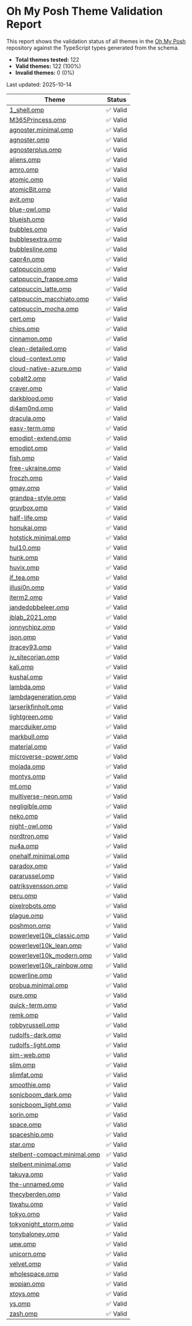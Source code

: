 # Oh My Posh Theme Validation Report

This report shows the validation status of all themes in the [Oh My Posh](https://github.com/JanDeDobbeleer/oh-my-posh) repository against the TypeScript types generated from the schema.

- **Total themes tested:** 122
- **Valid themes:** 122 (100%)
- **Invalid themes:** 0 (0%)

Last updated: 2025-10-14

| Theme | Status |
|-------|--------|
| [1_shell.omp](https://github.com/JanDeDobbeleer/oh-my-posh/blob/main/themes/1_shell.omp.json) | ✅ Valid |
| [M365Princess.omp](https://github.com/JanDeDobbeleer/oh-my-posh/blob/main/themes/M365Princess.omp.json) | ✅ Valid |
| [agnoster.minimal.omp](https://github.com/JanDeDobbeleer/oh-my-posh/blob/main/themes/agnoster.minimal.omp.json) | ✅ Valid |
| [agnoster.omp](https://github.com/JanDeDobbeleer/oh-my-posh/blob/main/themes/agnoster.omp.json) | ✅ Valid |
| [agnosterplus.omp](https://github.com/JanDeDobbeleer/oh-my-posh/blob/main/themes/agnosterplus.omp.json) | ✅ Valid |
| [aliens.omp](https://github.com/JanDeDobbeleer/oh-my-posh/blob/main/themes/aliens.omp.json) | ✅ Valid |
| [amro.omp](https://github.com/JanDeDobbeleer/oh-my-posh/blob/main/themes/amro.omp.json) | ✅ Valid |
| [atomic.omp](https://github.com/JanDeDobbeleer/oh-my-posh/blob/main/themes/atomic.omp.json) | ✅ Valid |
| [atomicBit.omp](https://github.com/JanDeDobbeleer/oh-my-posh/blob/main/themes/atomicBit.omp.json) | ✅ Valid |
| [avit.omp](https://github.com/JanDeDobbeleer/oh-my-posh/blob/main/themes/avit.omp.json) | ✅ Valid |
| [blue-owl.omp](https://github.com/JanDeDobbeleer/oh-my-posh/blob/main/themes/blue-owl.omp.json) | ✅ Valid |
| [blueish.omp](https://github.com/JanDeDobbeleer/oh-my-posh/blob/main/themes/blueish.omp.json) | ✅ Valid |
| [bubbles.omp](https://github.com/JanDeDobbeleer/oh-my-posh/blob/main/themes/bubbles.omp.json) | ✅ Valid |
| [bubblesextra.omp](https://github.com/JanDeDobbeleer/oh-my-posh/blob/main/themes/bubblesextra.omp.json) | ✅ Valid |
| [bubblesline.omp](https://github.com/JanDeDobbeleer/oh-my-posh/blob/main/themes/bubblesline.omp.json) | ✅ Valid |
| [capr4n.omp](https://github.com/JanDeDobbeleer/oh-my-posh/blob/main/themes/capr4n.omp.json) | ✅ Valid |
| [catppuccin.omp](https://github.com/JanDeDobbeleer/oh-my-posh/blob/main/themes/catppuccin.omp.json) | ✅ Valid |
| [catppuccin_frappe.omp](https://github.com/JanDeDobbeleer/oh-my-posh/blob/main/themes/catppuccin_frappe.omp.json) | ✅ Valid |
| [catppuccin_latte.omp](https://github.com/JanDeDobbeleer/oh-my-posh/blob/main/themes/catppuccin_latte.omp.json) | ✅ Valid |
| [catppuccin_macchiato.omp](https://github.com/JanDeDobbeleer/oh-my-posh/blob/main/themes/catppuccin_macchiato.omp.json) | ✅ Valid |
| [catppuccin_mocha.omp](https://github.com/JanDeDobbeleer/oh-my-posh/blob/main/themes/catppuccin_mocha.omp.json) | ✅ Valid |
| [cert.omp](https://github.com/JanDeDobbeleer/oh-my-posh/blob/main/themes/cert.omp.json) | ✅ Valid |
| [chips.omp](https://github.com/JanDeDobbeleer/oh-my-posh/blob/main/themes/chips.omp.json) | ✅ Valid |
| [cinnamon.omp](https://github.com/JanDeDobbeleer/oh-my-posh/blob/main/themes/cinnamon.omp.json) | ✅ Valid |
| [clean-detailed.omp](https://github.com/JanDeDobbeleer/oh-my-posh/blob/main/themes/clean-detailed.omp.json) | ✅ Valid |
| [cloud-context.omp](https://github.com/JanDeDobbeleer/oh-my-posh/blob/main/themes/cloud-context.omp.json) | ✅ Valid |
| [cloud-native-azure.omp](https://github.com/JanDeDobbeleer/oh-my-posh/blob/main/themes/cloud-native-azure.omp.json) | ✅ Valid |
| [cobalt2.omp](https://github.com/JanDeDobbeleer/oh-my-posh/blob/main/themes/cobalt2.omp.json) | ✅ Valid |
| [craver.omp](https://github.com/JanDeDobbeleer/oh-my-posh/blob/main/themes/craver.omp.json) | ✅ Valid |
| [darkblood.omp](https://github.com/JanDeDobbeleer/oh-my-posh/blob/main/themes/darkblood.omp.json) | ✅ Valid |
| [di4am0nd.omp](https://github.com/JanDeDobbeleer/oh-my-posh/blob/main/themes/di4am0nd.omp.json) | ✅ Valid |
| [dracula.omp](https://github.com/JanDeDobbeleer/oh-my-posh/blob/main/themes/dracula.omp.json) | ✅ Valid |
| [easy-term.omp](https://github.com/JanDeDobbeleer/oh-my-posh/blob/main/themes/easy-term.omp.json) | ✅ Valid |
| [emodipt-extend.omp](https://github.com/JanDeDobbeleer/oh-my-posh/blob/main/themes/emodipt-extend.omp.json) | ✅ Valid |
| [emodipt.omp](https://github.com/JanDeDobbeleer/oh-my-posh/blob/main/themes/emodipt.omp.json) | ✅ Valid |
| [fish.omp](https://github.com/JanDeDobbeleer/oh-my-posh/blob/main/themes/fish.omp.json) | ✅ Valid |
| [free-ukraine.omp](https://github.com/JanDeDobbeleer/oh-my-posh/blob/main/themes/free-ukraine.omp.json) | ✅ Valid |
| [froczh.omp](https://github.com/JanDeDobbeleer/oh-my-posh/blob/main/themes/froczh.omp.json) | ✅ Valid |
| [gmay.omp](https://github.com/JanDeDobbeleer/oh-my-posh/blob/main/themes/gmay.omp.json) | ✅ Valid |
| [grandpa-style.omp](https://github.com/JanDeDobbeleer/oh-my-posh/blob/main/themes/grandpa-style.omp.json) | ✅ Valid |
| [gruvbox.omp](https://github.com/JanDeDobbeleer/oh-my-posh/blob/main/themes/gruvbox.omp.json) | ✅ Valid |
| [half-life.omp](https://github.com/JanDeDobbeleer/oh-my-posh/blob/main/themes/half-life.omp.json) | ✅ Valid |
| [honukai.omp](https://github.com/JanDeDobbeleer/oh-my-posh/blob/main/themes/honukai.omp.json) | ✅ Valid |
| [hotstick.minimal.omp](https://github.com/JanDeDobbeleer/oh-my-posh/blob/main/themes/hotstick.minimal.omp.json) | ✅ Valid |
| [hul10.omp](https://github.com/JanDeDobbeleer/oh-my-posh/blob/main/themes/hul10.omp.json) | ✅ Valid |
| [hunk.omp](https://github.com/JanDeDobbeleer/oh-my-posh/blob/main/themes/hunk.omp.json) | ✅ Valid |
| [huvix.omp](https://github.com/JanDeDobbeleer/oh-my-posh/blob/main/themes/huvix.omp.json) | ✅ Valid |
| [if_tea.omp](https://github.com/JanDeDobbeleer/oh-my-posh/blob/main/themes/if_tea.omp.json) | ✅ Valid |
| [illusi0n.omp](https://github.com/JanDeDobbeleer/oh-my-posh/blob/main/themes/illusi0n.omp.json) | ✅ Valid |
| [iterm2.omp](https://github.com/JanDeDobbeleer/oh-my-posh/blob/main/themes/iterm2.omp.json) | ✅ Valid |
| [jandedobbeleer.omp](https://github.com/JanDeDobbeleer/oh-my-posh/blob/main/themes/jandedobbeleer.omp.json) | ✅ Valid |
| [jblab_2021.omp](https://github.com/JanDeDobbeleer/oh-my-posh/blob/main/themes/jblab_2021.omp.json) | ✅ Valid |
| [jonnychipz.omp](https://github.com/JanDeDobbeleer/oh-my-posh/blob/main/themes/jonnychipz.omp.json) | ✅ Valid |
| [json.omp](https://github.com/JanDeDobbeleer/oh-my-posh/blob/main/themes/json.omp.json) | ✅ Valid |
| [jtracey93.omp](https://github.com/JanDeDobbeleer/oh-my-posh/blob/main/themes/jtracey93.omp.json) | ✅ Valid |
| [jv_sitecorian.omp](https://github.com/JanDeDobbeleer/oh-my-posh/blob/main/themes/jv_sitecorian.omp.json) | ✅ Valid |
| [kali.omp](https://github.com/JanDeDobbeleer/oh-my-posh/blob/main/themes/kali.omp.json) | ✅ Valid |
| [kushal.omp](https://github.com/JanDeDobbeleer/oh-my-posh/blob/main/themes/kushal.omp.json) | ✅ Valid |
| [lambda.omp](https://github.com/JanDeDobbeleer/oh-my-posh/blob/main/themes/lambda.omp.json) | ✅ Valid |
| [lambdageneration.omp](https://github.com/JanDeDobbeleer/oh-my-posh/blob/main/themes/lambdageneration.omp.json) | ✅ Valid |
| [larserikfinholt.omp](https://github.com/JanDeDobbeleer/oh-my-posh/blob/main/themes/larserikfinholt.omp.json) | ✅ Valid |
| [lightgreen.omp](https://github.com/JanDeDobbeleer/oh-my-posh/blob/main/themes/lightgreen.omp.json) | ✅ Valid |
| [marcduiker.omp](https://github.com/JanDeDobbeleer/oh-my-posh/blob/main/themes/marcduiker.omp.json) | ✅ Valid |
| [markbull.omp](https://github.com/JanDeDobbeleer/oh-my-posh/blob/main/themes/markbull.omp.json) | ✅ Valid |
| [material.omp](https://github.com/JanDeDobbeleer/oh-my-posh/blob/main/themes/material.omp.json) | ✅ Valid |
| [microverse-power.omp](https://github.com/JanDeDobbeleer/oh-my-posh/blob/main/themes/microverse-power.omp.json) | ✅ Valid |
| [mojada.omp](https://github.com/JanDeDobbeleer/oh-my-posh/blob/main/themes/mojada.omp.json) | ✅ Valid |
| [montys.omp](https://github.com/JanDeDobbeleer/oh-my-posh/blob/main/themes/montys.omp.json) | ✅ Valid |
| [mt.omp](https://github.com/JanDeDobbeleer/oh-my-posh/blob/main/themes/mt.omp.json) | ✅ Valid |
| [multiverse-neon.omp](https://github.com/JanDeDobbeleer/oh-my-posh/blob/main/themes/multiverse-neon.omp.json) | ✅ Valid |
| [negligible.omp](https://github.com/JanDeDobbeleer/oh-my-posh/blob/main/themes/negligible.omp.json) | ✅ Valid |
| [neko.omp](https://github.com/JanDeDobbeleer/oh-my-posh/blob/main/themes/neko.omp.json) | ✅ Valid |
| [night-owl.omp](https://github.com/JanDeDobbeleer/oh-my-posh/blob/main/themes/night-owl.omp.json) | ✅ Valid |
| [nordtron.omp](https://github.com/JanDeDobbeleer/oh-my-posh/blob/main/themes/nordtron.omp.json) | ✅ Valid |
| [nu4a.omp](https://github.com/JanDeDobbeleer/oh-my-posh/blob/main/themes/nu4a.omp.json) | ✅ Valid |
| [onehalf.minimal.omp](https://github.com/JanDeDobbeleer/oh-my-posh/blob/main/themes/onehalf.minimal.omp.json) | ✅ Valid |
| [paradox.omp](https://github.com/JanDeDobbeleer/oh-my-posh/blob/main/themes/paradox.omp.json) | ✅ Valid |
| [pararussel.omp](https://github.com/JanDeDobbeleer/oh-my-posh/blob/main/themes/pararussel.omp.json) | ✅ Valid |
| [patriksvensson.omp](https://github.com/JanDeDobbeleer/oh-my-posh/blob/main/themes/patriksvensson.omp.json) | ✅ Valid |
| [peru.omp](https://github.com/JanDeDobbeleer/oh-my-posh/blob/main/themes/peru.omp.json) | ✅ Valid |
| [pixelrobots.omp](https://github.com/JanDeDobbeleer/oh-my-posh/blob/main/themes/pixelrobots.omp.json) | ✅ Valid |
| [plague.omp](https://github.com/JanDeDobbeleer/oh-my-posh/blob/main/themes/plague.omp.json) | ✅ Valid |
| [poshmon.omp](https://github.com/JanDeDobbeleer/oh-my-posh/blob/main/themes/poshmon.omp.json) | ✅ Valid |
| [powerlevel10k_classic.omp](https://github.com/JanDeDobbeleer/oh-my-posh/blob/main/themes/powerlevel10k_classic.omp.json) | ✅ Valid |
| [powerlevel10k_lean.omp](https://github.com/JanDeDobbeleer/oh-my-posh/blob/main/themes/powerlevel10k_lean.omp.json) | ✅ Valid |
| [powerlevel10k_modern.omp](https://github.com/JanDeDobbeleer/oh-my-posh/blob/main/themes/powerlevel10k_modern.omp.json) | ✅ Valid |
| [powerlevel10k_rainbow.omp](https://github.com/JanDeDobbeleer/oh-my-posh/blob/main/themes/powerlevel10k_rainbow.omp.json) | ✅ Valid |
| [powerline.omp](https://github.com/JanDeDobbeleer/oh-my-posh/blob/main/themes/powerline.omp.json) | ✅ Valid |
| [probua.minimal.omp](https://github.com/JanDeDobbeleer/oh-my-posh/blob/main/themes/probua.minimal.omp.json) | ✅ Valid |
| [pure.omp](https://github.com/JanDeDobbeleer/oh-my-posh/blob/main/themes/pure.omp.json) | ✅ Valid |
| [quick-term.omp](https://github.com/JanDeDobbeleer/oh-my-posh/blob/main/themes/quick-term.omp.json) | ✅ Valid |
| [remk.omp](https://github.com/JanDeDobbeleer/oh-my-posh/blob/main/themes/remk.omp.json) | ✅ Valid |
| [robbyrussell.omp](https://github.com/JanDeDobbeleer/oh-my-posh/blob/main/themes/robbyrussell.omp.json) | ✅ Valid |
| [rudolfs-dark.omp](https://github.com/JanDeDobbeleer/oh-my-posh/blob/main/themes/rudolfs-dark.omp.json) | ✅ Valid |
| [rudolfs-light.omp](https://github.com/JanDeDobbeleer/oh-my-posh/blob/main/themes/rudolfs-light.omp.json) | ✅ Valid |
| [sim-web.omp](https://github.com/JanDeDobbeleer/oh-my-posh/blob/main/themes/sim-web.omp.json) | ✅ Valid |
| [slim.omp](https://github.com/JanDeDobbeleer/oh-my-posh/blob/main/themes/slim.omp.json) | ✅ Valid |
| [slimfat.omp](https://github.com/JanDeDobbeleer/oh-my-posh/blob/main/themes/slimfat.omp.json) | ✅ Valid |
| [smoothie.omp](https://github.com/JanDeDobbeleer/oh-my-posh/blob/main/themes/smoothie.omp.json) | ✅ Valid |
| [sonicboom_dark.omp](https://github.com/JanDeDobbeleer/oh-my-posh/blob/main/themes/sonicboom_dark.omp.json) | ✅ Valid |
| [sonicboom_light.omp](https://github.com/JanDeDobbeleer/oh-my-posh/blob/main/themes/sonicboom_light.omp.json) | ✅ Valid |
| [sorin.omp](https://github.com/JanDeDobbeleer/oh-my-posh/blob/main/themes/sorin.omp.json) | ✅ Valid |
| [space.omp](https://github.com/JanDeDobbeleer/oh-my-posh/blob/main/themes/space.omp.json) | ✅ Valid |
| [spaceship.omp](https://github.com/JanDeDobbeleer/oh-my-posh/blob/main/themes/spaceship.omp.json) | ✅ Valid |
| [star.omp](https://github.com/JanDeDobbeleer/oh-my-posh/blob/main/themes/star.omp.json) | ✅ Valid |
| [stelbent-compact.minimal.omp](https://github.com/JanDeDobbeleer/oh-my-posh/blob/main/themes/stelbent-compact.minimal.omp.json) | ✅ Valid |
| [stelbent.minimal.omp](https://github.com/JanDeDobbeleer/oh-my-posh/blob/main/themes/stelbent.minimal.omp.json) | ✅ Valid |
| [takuya.omp](https://github.com/JanDeDobbeleer/oh-my-posh/blob/main/themes/takuya.omp.json) | ✅ Valid |
| [the-unnamed.omp](https://github.com/JanDeDobbeleer/oh-my-posh/blob/main/themes/the-unnamed.omp.json) | ✅ Valid |
| [thecyberden.omp](https://github.com/JanDeDobbeleer/oh-my-posh/blob/main/themes/thecyberden.omp.json) | ✅ Valid |
| [tiwahu.omp](https://github.com/JanDeDobbeleer/oh-my-posh/blob/main/themes/tiwahu.omp.json) | ✅ Valid |
| [tokyo.omp](https://github.com/JanDeDobbeleer/oh-my-posh/blob/main/themes/tokyo.omp.json) | ✅ Valid |
| [tokyonight_storm.omp](https://github.com/JanDeDobbeleer/oh-my-posh/blob/main/themes/tokyonight_storm.omp.json) | ✅ Valid |
| [tonybaloney.omp](https://github.com/JanDeDobbeleer/oh-my-posh/blob/main/themes/tonybaloney.omp.json) | ✅ Valid |
| [uew.omp](https://github.com/JanDeDobbeleer/oh-my-posh/blob/main/themes/uew.omp.json) | ✅ Valid |
| [unicorn.omp](https://github.com/JanDeDobbeleer/oh-my-posh/blob/main/themes/unicorn.omp.json) | ✅ Valid |
| [velvet.omp](https://github.com/JanDeDobbeleer/oh-my-posh/blob/main/themes/velvet.omp.json) | ✅ Valid |
| [wholespace.omp](https://github.com/JanDeDobbeleer/oh-my-posh/blob/main/themes/wholespace.omp.json) | ✅ Valid |
| [wopian.omp](https://github.com/JanDeDobbeleer/oh-my-posh/blob/main/themes/wopian.omp.json) | ✅ Valid |
| [xtoys.omp](https://github.com/JanDeDobbeleer/oh-my-posh/blob/main/themes/xtoys.omp.json) | ✅ Valid |
| [ys.omp](https://github.com/JanDeDobbeleer/oh-my-posh/blob/main/themes/ys.omp.json) | ✅ Valid |
| [zash.omp](https://github.com/JanDeDobbeleer/oh-my-posh/blob/main/themes/zash.omp.json) | ✅ Valid |
